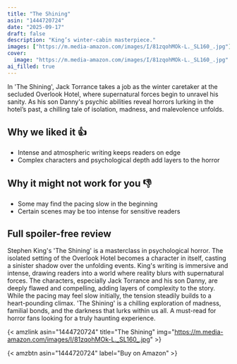 ```yaml
---
title: "The Shining"
asin: "1444720724"
date: "2025-09-17"
draft: false
description: "King’s winter-cabin masterpiece."
images: ["https://m.media-amazon.com/images/I/81zqohMOk-L._SL160_.jpg"]
cover:
  image: "https://m.media-amazon.com/images/I/81zqohMOk-L._SL160_.jpg"
ai_filled: true
---
```


In 'The Shining', Jack Torrance takes a job as the winter caretaker at the
secluded Overlook Hotel, where supernatural forces begin to unravel his sanity.
As his son Danny's psychic abilities reveal horrors lurking in the hotel’s past,
a chilling tale of isolation, madness, and malevolence unfolds.

## Why we liked it 👍
- Intense and atmospheric writing keeps readers on edge
- Complex characters and psychological depth add layers to the horror

## Why it might not work for you 👎
- Some may find the pacing slow in the beginning
- Certain scenes may be too intense for sensitive readers

## Full spoiler-free review
Stephen King's 'The Shining' is a masterclass in psychological horror. The
isolated setting of the Overlook Hotel becomes a character in itself, casting a
sinister shadow over the unfolding events. King's writing is immersive and
intense, drawing readers into a world where reality blurs with supernatural
forces. The characters, especially Jack Torrance and his son Danny, are deeply
flawed and compelling, adding layers of complexity to the story. While the
pacing may feel slow initially, the tension steadily builds to a heart-pounding
climax. 'The Shining' is a chilling exploration of madness, familial bonds, and
the darkness that lurks within us all. A must-read for horror fans looking for a
truly haunting experience.

{< amzlink asin="1444720724" title="The Shining" img="https://m.media-amazon.com/images/I/81zqohMOk-L._SL160_.jpg" >}

{< amzbtn asin="1444720724" label="Buy on Amazon" >}
